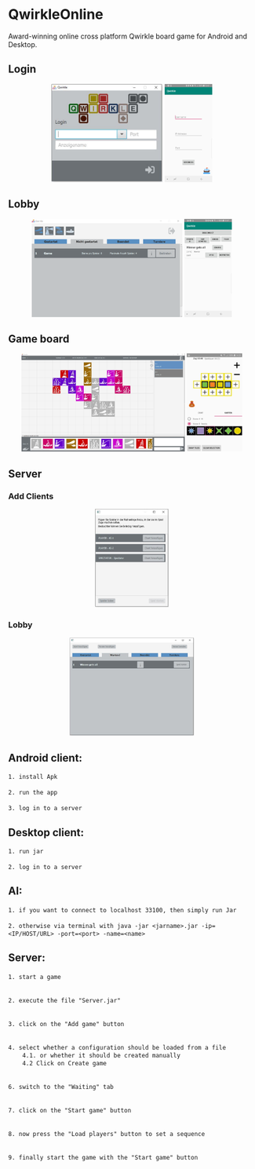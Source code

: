# QwirkleOnline
Award-winning online cross platform Qwirkle board game for Android and Desktop.

## Login
<div align="center">
    <img height="200" src="docs/Abgabedokumente/04_Endabgabe/Website/images/DesktopLogin.jpg">
    <img height="200" src="docs/Abgabedokumente/04_Endabgabe/Website/images/AndroidLogin.jpg">
</div>

## Lobby
<div align="center">
    <img height="200" src="docs/Abgabedokumente/04_Endabgabe/Website/images/DesktopLobby.png">
    <img height="200" src="docs/Abgabedokumente/04_Endabgabe/Website/images/AndroidLobby.jpg">
</div>


## Game board
<div align="center">
    <img height="200" src="docs/Abgabedokumente/04_Endabgabe/Website/images/DesktopSpielfeld.JPG">
    <img height="200" src="docs/Abgabedokumente/04_Endabgabe/Website/images/Android.jpg">
</div>

## Server

### Add Clients
<div align="center">
    <img height="200" src="docs/Abgabedokumente/04_Endabgabe/Website/images/ServerAddClients.JPG">
</div>

### Lobby
<div align="center">
    <img height="200" src="docs/Abgabedokumente/04_Endabgabe/Website/images/ServerLobby.JPG">
</div>


## Android client:
	
	1. install Apk
	
	2. run the app
	
	3. log in to a server

## Desktop client: 

	1. run jar	

	2. log in to a server
	
## AI:	
    1. if you want to connect to localhost 33100, then simply run Jar
    
    2. otherwise via terminal with java -jar <jarname>.jar -ip=<IP/HOST/URL> -port=<port> -name=<name>

## Server:
	1. start a game

    
	2. execute the file "Server.jar"

    
	3. click on the "Add game" button

    
	4. select whether a configuration should be loaded from a file 
		4.1. or whether it should be created manually        
		4.2 Click on Create game

    
	6. switch to the "Waiting" tab

    
	7. click on the "Start game" button

    
	8. now press the "Load players" button to set a sequence

    
	9. finally start the game with the "Start game" button
